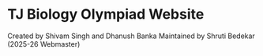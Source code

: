 # TJ Biology Olympiad Website
Created by Shivam Singh and Dhanush Banka
Maintained by Shruti Bedekar (2025-26 Webmaster)
